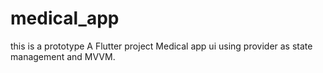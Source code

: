 # medical_app
this is a prototype
A  Flutter project Medical app ui using provider as state management and MVVM.